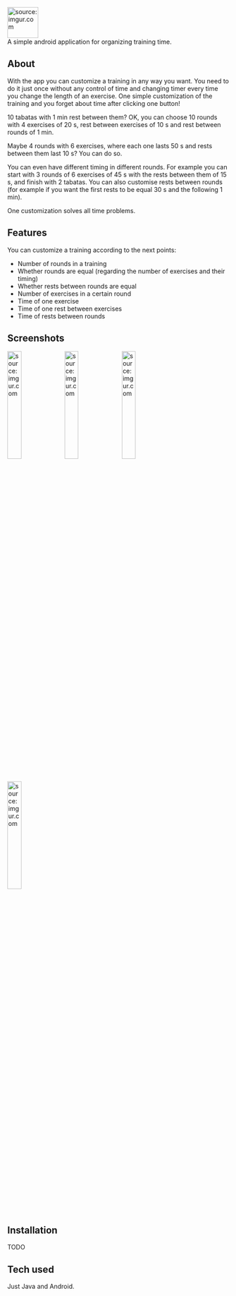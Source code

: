 <a href="https://imgur.com/4Ym0Aby"><img src="https://i.imgur.com/4Ym0Aby.png" title="source: imgur.com" height=70vh/></a>  
A simple android application for organizing training time.
  
## About
With the app you can customize a training in any way you want. You need to do it just once without any control of time and changing timer every time you change the length of an exercise. One simple customization of the training and you forget about time after clicking one button!
  
10 tabatas with 1 min rest between them? OK, you can choose 10 rounds with 4 exercises of 20 s, rest between exercises of 10 s and rest between rounds of 1 min.
  
Maybe 4 rounds with 6 exercises, where each one lasts 50 s and rests between them last 10 s? You can do so.
  
You can even have different timing in different rounds. For example you can start with 3 rounds of 6 exercises of 45 s with the rests between them of 15 s, and finish with 2 tabatas. You can also customise rests between rounds (for example if you want the first rests to be equal 30 s and the following 1 min).
  
One customization solves all time problems.
  
## Features
You can customize a training according to the next points:
- Number of rounds in a training
- Whether rounds are equal (regarding the number of exercises and their timing)
- Whether rests between rounds are equal
- Number of exercises in a certain round
- Time of one exercise
- Time of one rest between exercises
- Time of rests between rounds
  
## Screenshots
<a href="https://imgur.com/wWd0IZe"><img src="https://i.imgur.com/wWd0IZe.png" title="source: imgur.com" width=25%/></a>
<a href="https://imgur.com/WBFBVz8"><img src="https://i.imgur.com/WBFBVz8.png" title="source: imgur.com" width=25%/></a>
<a href="https://imgur.com/h35PTgU"><img src="https://i.imgur.com/h35PTgU.png" title="source: imgur.com" width=25%/></a>
<a href="https://imgur.com/3NSGeys"><img src="https://i.imgur.com/3NSGeys.png" title="source: imgur.com" width=25%/></a>

## Installation 
TODO

## Tech used
Just Java and Android.
